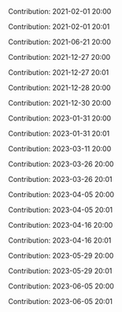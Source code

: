 Contribution: 2021-02-01 20:00

Contribution: 2021-02-01 20:01

Contribution: 2021-06-21 20:00

Contribution: 2021-12-27 20:00

Contribution: 2021-12-27 20:01

Contribution: 2021-12-28 20:00

Contribution: 2021-12-30 20:00

Contribution: 2023-01-31 20:00

Contribution: 2023-01-31 20:01

Contribution: 2023-03-11 20:00

Contribution: 2023-03-26 20:00

Contribution: 2023-03-26 20:01

Contribution: 2023-04-05 20:00

Contribution: 2023-04-05 20:01

Contribution: 2023-04-16 20:00

Contribution: 2023-04-16 20:01

Contribution: 2023-05-29 20:00

Contribution: 2023-05-29 20:01

Contribution: 2023-06-05 20:00

Contribution: 2023-06-05 20:01

